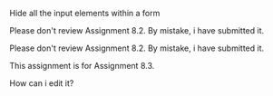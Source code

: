 Hide all the input elements within a form

Please don't review Assignment 8.2. By mistake, i have submitted it.

Please don't review Assignment 8.2. By mistake, i have submitted it.

This assignment is for Assignment 8.3.

How can i edit it?
